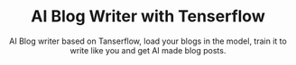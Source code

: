 <h1 align="center">AI Blog Writer with Tenserflow</h1>
<p align="center">AI Blog writer based on Tanserflow, load your blogs in the model, train it to write like you and get AI made blog posts.</p>
